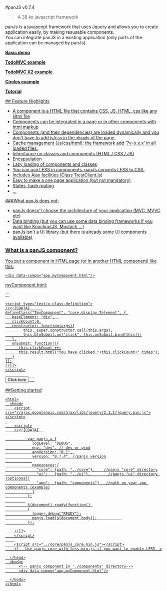 #panJS v0.7.4
> A 38 ko javascript framework 

panJs is a javascript framework that uses Jquery and allows you to create application easily, by making resusable components.
<br/>You can integrate panJS in a existing application (only parts of the application can be managed by panJs).
</p>
<p><a href="http://www.nexilearn.fr/libs/panjs/trunk/doc/examples/demo"><b>Basic demo</b></p>
<p><a href="http://www.nexilearn.fr/libs/panjs/trunk/doc/examples/todoMvc"><b>TodoMVC example</b></p>
<p><a href="http://www.nexilearn.fr/libs/panjs/trunk/doc/examples/todoMvc/index2.html"><b>TodoMVC X2 example</b></p>
<p><a href="http://www.nexilearn.fr/libs/panjs/trunk/doc/examples/circles"><b>Circles example</b></p>
<p><a href="http://www.nexilearn.fr/libs/panjs/trunk/doc/tutorial"><b>Tutorial</b></p>
## Feature Highlights

* A component is a HTML file that contains CSS, JS, HTML, css <link> like any Html file
* Components can be integrated in a page or in other components with html markup
* Components (and their dependencies) are loaded dynamically and you don't have to add js/css in the `<head>` of the page.
* Cache management (Js/css/html): the framework add '?v=x.x.x' in all loaded files.
* Inheritance on classes and components (HTML / CSS / JS)
* Encapsulation
* Lazy loading of components and classes
* You can use LESS in components. panJs converts LESS to CSS.
* Includes Ajax facilities (Class TrestClient.js)
* Easy to make a one page application (but not mandatory)
* States, hash routing
* ...


###What panJs does not:

* panJs doesn't choose the architecture of your application (MVC, MVVC etc)</li>
* Data binding (but you can use some data binding frameworks if you want like KnockoutJS, Mustach ...)</li>
* panJs isn't a UI library (but there is already some UI components available)</li>


### What is a panJS component?

You put a component in HTML page (or in another HTML component) like this:

```
<div data-compo="app.myComponent.html"/>
```

<p>myComponent.html:</p>
```
<html> 
  <head>
    <style type="text/css">
    .TmyComponent .result
     {
        font-weight: bold;           
        color: #428bca
     }   
    </style>

    <script type="text/x-class-definition">
    //<![CDATA[      
    defineClass("TmyComponent", "core.display.Telement", { 
       baseElement: "div",	
       clickCount:0,
       constructor: function(args){
    	    this._super.constructor.call(this,args);  
    	    this.btnSubmit.on("click", this.onSubmit.bind(this));
       },
       onSubmit: function(){
          this.clickCount ++;
          this.result.html("You have clicked "+this.clickCount+" times");
       }
    });
    //]]>
    </script>
  </head>
  
  <body>
     <button type="submit" id="btnSubmit" class="btn btn-danger">Click here</button>
     <span id="result" class="result"></span>
  </body>
</html>
```

##Getting started

```
<html>
  <head>
    <script src="//ajax.googleapis.com/ajax/libs/jquery/2.1.1/jquery.min.js"></script>
 
    <script>
    //<![CDATA[  

          var panjs = {
            logLevel: "DEBUG",
            env: "dev", // dev or prod
            appVersion: "0.1", 
            version: "0.7.4", //panjs version
            
            namespaces:{
              "core": {path: "../core"},    //panjs "core" directory
              "ui":   {path: "../ui"},        //panjs "ui" directory (optionnal)
              "app":  {path: "components"}   //path on your app components (example)
            }
          };
         
          $(document).ready(function() 
          {
            logger.debug("READY");
            panjs.load($(document.body));           
          });

    //]]>
    </script>
    
    <script src="../core/panjs_core.min.js"></script>
    <!-- Use panjs_core_with_less.min.js if you want to enable LESS-->

  </head>
  <body>
      <!-- panjs component in './components' directory-->
      <div data-compo="app.myComponent.html"/>

  </body>
</html>
```


